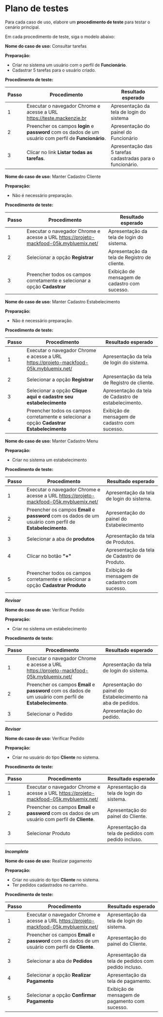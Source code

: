 # Plano de testes

Para cada caso de uso, elabore um **procedimento de teste** para testar o cenário principal.

Em cada procedimento de teste, siga o modelo abaixo:

**Nome do caso de uso:** Consultar tarefas

**Preparação:**

* Criar no sistema um usuário com o perfil de **Funcionário**.
* Cadastrar 5 tarefas para o usuário criado.

**Procedimento de teste:**

| Passo | Procedimento | Resultado esperado |
| --- | --- | --- |
| 1 | Executar o navegador Chrome e acesse a URL https://teste.mackenzie.br | Apresentação da tela de login do sistema |
| 2 | Preencher os campos **login** e **password** com os dados de um usuário com perfil de **Funcionário**. | Apresentação do painel do Funcionário |
| 3 | Clicar no link **Listar todas as tarefas**. | Apresentação das 5 tarefas cadastradas para o funcionário. |



**Nome do caso de uso:** Manter Cadastro Cliente

**Preparação:**

* Não é necessário preparação.

**Procedimento de teste:**

| Passo | Procedimento | Resultado esperado |
| --- | --- | --- |
| 1 | Executar o navegador Chrome e acesse a URL https://projeto-mackfood-05k.mybluemix.net/ | Apresentação da tela de login do sistema. |
| 2 | Selecionar a opção **Registrar** | Apresentação da tela de Registro de cliente. |
| 3 | Preencher todos os campos corretamente e selecionar a opção **Cadastrar** | Exibição de mensagem de cadastro com sucesso. |



**Nome do caso de uso:** Manter Cadastro Estabelecimento

**Preparação:**

* Não é necessário preparação.

**Procedimento de teste:**

| Passo | Procedimento | Resultado esperado |
| --- | --- | --- |
| 1 | Executar o navegador Chrome e acesse a URL https://projeto-mackfood-05k.mybluemix.net/ | Apresentação da tela de login do sistema. |
| 2 | Selecionar a opção **Registrar** | Apresentação da tela de Registro de cliente. |
| 3 | Selecionar a opção **Clique aqui e cadastre seu estabelecimento** | Apresentação da tela de Cadastro de estabelecimento. |
| 4 | Preencher todos os campos corretamente e selecionar a opção **Cadastrar Estabelecimento** | Exibição de mensagem de cadastro com sucesso. |



**Nome do caso de uso:** Manter Cadastro Menu

**Preparação:**

* Criar no sistema um estabelecimento

**Procedimento de teste:**

| Passo | Procedimento | Resultado esperado |
| --- | --- | --- |
| 1 | Executar o navegador Chrome e acesse a URL https://projeto-mackfood-05k.mybluemix.net/ | Apresentação da tela de login do sistema. |
| 2 | Preencher os campos **Email** e **password** com os dados de um usuário com perfil de **Estabelecimento**.| Apresentação do painel do Estabelecimento |
| 3 | Selecionar a aba de **produtos** | Apresentação da tela de Produtos. |
| 4 | Clicar no botão **"+"**| Apresentação da tela de Cadastro de Produto. |
| 5 | Preencher todos os campos corretamente e selecionar a opção **Cadastrar Produto** | Exibição de mensagem de cadastro com sucesso. |
***Revisar***



**Nome do caso de uso:** Verificar Pedido

**Preparação:**

* Criar no sistema um estabelecimento

**Procedimento de teste:**

| Passo | Procedimento | Resultado esperado |
| --- | --- | --- |
| 1 | Executar o navegador Chrome e acesse a URL https://projeto-mackfood-05k.mybluemix.net/ | Apresentação da tela de login do sistema. |
| 2 | Preencher os campos **Email** e **password** com os dados de um usuário com perfil de **Estabelecimento**.| Apresentação do painel do Estabelecimento na aba de pedidos. |
| 3 | Selecionar o Pedido | Apresentação do pedido. |
***Revisar***


**Nome do caso de uso:** Verificar Pedido

**Preparação:**

* Criar no usuário do tipo **Cliente** no sistema.

**Procedimento de teste:**

| Passo | Procedimento | Resultado esperado |
| --- | --- | --- |
| 1 | Executar o navegador Chrome e acesse a URL https://projeto-mackfood-05k.mybluemix.net/ | Apresentação da tela de login do sistema. |
| 2 | Preencher os campos **Email** e **password** com os dados de um usuário com perfil de **Cliente**.| Apresentação do painel do Cliente. |
| 3 | Selecionar Produto | Apresentação da tela de pedidos com pedido incluso. |
***Incompleto***



**Nome do caso de uso:** Realizar pagamento

**Preparação:**

* Criar no usuário do tipo **Cliente** no sistema.
* Ter pedidos cadastrados no carrinho.

**Procedimento de teste:**

| Passo | Procedimento | Resultado esperado |
| --- | --- | --- |
| 1 | Executar o navegador Chrome e acesse a URL https://projeto-mackfood-05k.mybluemix.net/ | Apresentação da tela de login do sistema. |
| 2 | Preencher os campos **Email** e **password** com os dados de um usuário com perfil de **Cliente**.| Apresentação do painel do Cliente. |
| 3 | Selecionar a aba de **Pedidos** | Apresentação da tela de pedidos com pedido incluso. |
| 4 | Selecionar a opção **Realizar Pagamento** | Apresentação da tela de pagamento. |
| 5 | Selecionar a opção **Confirmar Pagamento** | Exibição de mensagem de pagamento com sucesso. |
